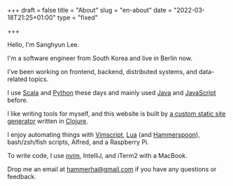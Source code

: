 +++
draft = false
title = "About"
slug = "en-about"
date = "2022-03-18T21:25+01:00"
type = "fixed"

+++

Hello, I'm Sanghyun Lee.

I'm a software engineer from South Korea and live in Berlin now.

I've been working on frontend, backend, distributed systems, and data-related topics.

I use [Scala](https://github.com/Sangdol/scala-test-driven-learning) and [Python](https://github.com/Sangdol/python-test-driven-learning) these days and mainly used [Java](https://github.com/Sangdol/java-test-driven-learning) and [JavaScript](https://github.com/Sangdol/node-test-driven-learning) before.

I like writing tools for myself, and this website is built by [a custom static site generator](https://github.com/sangdol/bluecheese) written in [Clojure](https://github.com/Sangdol/clojure-test-driven-learning).

I enjoy automating things with [Vimscript](https://github.com/Sangdol/vimscript-test-driven-learning), [Lua](https://github.com/Sangdol/lua-test-driven-learning) (and [Hammerspoon](https://github.com/Sangdol/hammerspoon-config)), bash/zsh/fish scripts, Alfred, and a Raspberry Pi.

To write code, I use [nvim](https://github.com/Sangdol/vimrc), IntelliJ, and iTerm2 with a MacBook.

Drop me an email at hammerha@gmail.com if you have any questions or feedback.
